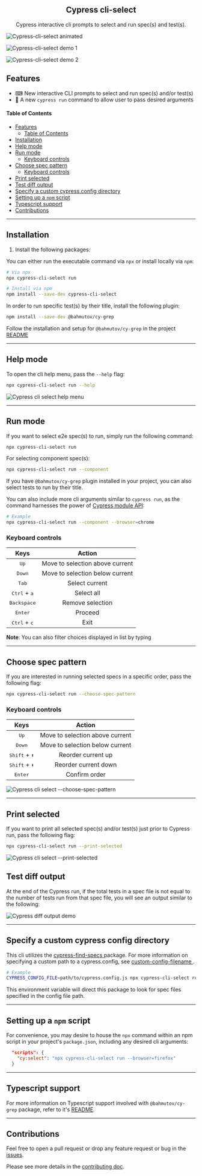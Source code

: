 <h2 align=center>Cypress cli-select</h2>
<p align="center">
</p>

<p align="center">
Cypress interactive cli prompts to select and run spec(s) and test(s).
</p>

![Cypress-cli-select animated](./assets/cypress-cli-select-animated.gif)

![Cypress-cli-select demo 1](./assets/cypress-cli-select-demo1.png)

![Cypress-cli-select demo 2](./assets/cypress-cli-select-demo2.png)

## Features

- ⌨ New interactive CLI prompts to select and run spec(s) and/or test(s)
- 👟 A new `cypress run` command to allow user to pass desired arguments

#### Table of Contents

- [Features](#features)
  - [Table of Contents](#table-of-contents)
- [Installation](#-installation)
- [Help mode](#-help-mode)
- [Run mode](#-run-mode)
  - [Keyboard controls](#keyboard-controls)
- [Choose spec pattern](#-choose-spec-pattern)
  - [Keyboard controls](#keyboard-controls)
- [Print selected](#-print-selected)
- [Test diff output](#test-diff-output)
- [Specify a custom cypress.config directory](#-specify-a-custom-cypress-config-directory)
- [Setting up a `npm` script](#-setting-up-a-npm-script)
- [Typescript support](#-typescript-support)
- [Contributions](#-contributions)

---

## Installation

1. Install the following packages:

You can either run the executable command via `npx` or install locally via `npm`:

```sh
# Via npx
npx cypress-cli-select run

# Install via npm
npm install --save-dev cypress-cli-select
```

In order to run specific test(s) by their title, install the following plugin:

```sh
npm install --save-dev @bahmutov/cy-grep
```

Follow the installation and setup for `@bahmutov/cy-grep` in the project [README](https://github.com/bahmutov/cy-grep)

---

## Help mode

To open the cli help menu, pass the `--help` flag:

```bash
npx cypress-cli-select run --help
```

![Cypress cli select help menu](./assets/cypress-cli-select-help.png)

---

## Run mode

If you want to select e2e spec(s) to run, simply run the following command:

```bash
npx cypress-cli-select run
```

For selecting component spec(s):

```bash
npx cypress-cli-select run --component
```

If you have `@bahmutov/cy-grep` plugin installed in your project, you can also select tests to run by their title.

You can also include more cli arguments similar to `cypress run`, as the command harnesses the power of [Cypress module API](https://docs.cypress.io/guides/guides/module-api):

```bash
# Example
npx cypress-cli-select run --component --browser=chrome
```

### Keyboard controls

|              Keys              |             Action              |
| :----------------------------: | :-----------------------------: |
|         <kbd>Up</kbd>          | Move to selection above current |
|        <kbd>Down</kbd>         | Move to selection below current |
|         <kbd>Tab</kbd>         |         Select current          |
| <kbd>Ctrl</kbd> + <kbd>a</kbd> |           Select all            |
|      <kbd>Backspace</kbd>      |        Remove selection         |
|        <kbd>Enter</kbd>        |             Proceed             |
| <kbd>Ctrl</kbd> + <kbd>c</kbd> |              Exit               |

**Note**: You can also filter choices displayed in list by typing

---

## Choose spec pattern

If you are interested in running selected specs in a specific order, pass the following flag:

```bash
npx cypress-cli-select run --choose-spec-pattern
```

### Keyboard controls

|               Keys               |             Action              |
| :------------------------------: | :-----------------------------: |
|          <kbd>Up</kbd>           | Move to selection above current |
|         <kbd>Down</kbd>          | Move to selection below current |
| <kbd>Shift</kbd> + <kbd>⬆</kbd> |       Reorder current up        |
| <kbd>Shift</kbd> + <kbd>⬇</kbd> |      Reorder current down       |
|         <kbd>Enter</kbd>         |          Confirm order          |

![Cypress cli select --choose-spec-pattern](./assets/choose-spec-pattern-demo.gif)

---

## Print selected

If you want to print all selected spec(s) and/or test(s) just prior to Cypress run, pass the following flag:

```bash
npx cypress-cli-select run --print-selected
```

![Cypress cli select --print-selected](./assets/print-selected-demo.png)

## Test diff output

At the end of the Cypress run, if the total tests in a spec file is not equal to the number of tests run from that spec file, you will see an output similar to the following:

![Cypress diff output demo](./assets/output-demo.png)

---

## Specify a custom cypress config directory

This cli utilizes the [ cypress-find-specs ](https://github.com/bahmutov/find-cypress-specs) package. For more information on specifying a custom path to a cypress.config, see [ custom-config-filename ](https://github.com/bahmutov/find-cypress-specs?tab=readme-ov-file#custom-config-filename).

```bash
# Example
CYPRESS_CONFIG_FILE=path/to/cypress.config.js npx cypress-cli-select run
```

This environment variable will direct this package to look for spec files specified in the config file path.

---

## Setting up a `npm` script

For convenience, you may desire to house the `npx` command within an npm script in your project's `package.json`, including any desired cli arguments:

```json
  "scripts": {
    "cy:select": "npx cypress-cli-select run --browser=firefox"
  }
```

---

## Typescript support

For more information on Typescript support involved with `@bahmutov/cy-grep` package, refer to it's [README](https://github.com/bahmutov/cy-grep?tab=readme-ov-file#typescript-support).

---

## Contributions

Feel free to open a pull request or drop any feature request or bug in the [issues](https://github.com/dennisbergevin/cypress-cli-select/issues).

Please see more details in the [contributing doc](./CONTRIBUTING.md).
